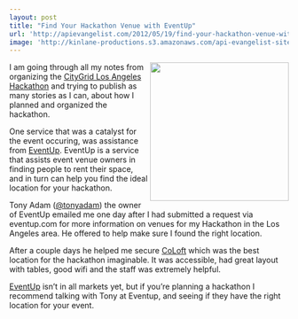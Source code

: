 ```yaml
---
layout: post
title: "Find Your Hackathon Venue with EventUp"
url: 'http://apievangelist.com/2012/05/19/find-your-hackathon-venue-with-eventup/'
image: 'http://kinlane-productions.s3.amazonaws.com/api-evangelist-site/blog/Eventuplogo.png'
---
```


<img class="c1" src="http://kinlane-productions.s3.amazonaws.com/events/citygrid-la-hackathon/gI_76610_Eventuplogo.png" alt="" width="250" align="right" />

I am going through all my notes from organizing the [CityGrid Los Angeles Hackathon][1] and trying to publish as many stories as I can, about how I planned and organized the hackathon.

One service that was a catalyst for the event occuring, was assistance from [EventUp][2]. EventUp is a service that assists event venue owners in finding people to rent their space, and in turn can help you find the ideal location for your hackathon. 

Tony Adam ([@tonyadam][3]) the owner of EventUp emailed me one day after I had submitted a request via eventup.com for more information on venues for my Hackathon in the Los Angeles area. He offered to help make sure I found the right location.

After a couple days he helped me secure [CoLoft][4] which was the best location for the hackathon imaginable. It was accessible, had great layout with tables, good wifi and the staff was extremely helpful.

[EventUp][2] isn’t in all markets yet, but if you’re planning a hackathon I recommend talking with Tony at Eventup, and seeing if they have the right location for your event.

   [1]: http://www.citygridmedia.com/developer/blog/citygrid-hackathon-los-angeles-is-a-wrap/ (CityGrid Los angeles Hackathon)
   [2]: http://eventup.com/ (EventUp)
   [3]: https://twitter.com/#!/tonyadam (@tonyadam)
   [4]: http://www.coloft.com/
